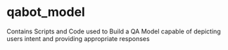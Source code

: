 # qabot_model
Contains Scripts and Code used to Build a QA Model capable of depicting users intent and providing appropriate responses
